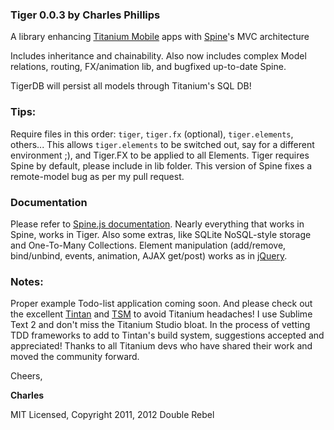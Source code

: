 ### **Tiger** 0.0.3 by Charles Phillips

A library enhancing [Titanium Mobile](https://github.com/appcelerator/titanium_mobile) apps with [Spine](http://maccman.github.com/spine/)'s MVC architecture

Includes inheritance and chainability.  Also now includes complex Model relations, routing, FX/animation lib, and bugfixed up-to-date Spine.

TigerDB will persist all models through Titanium's SQL DB!


### Tips:

Require files in this order: `tiger`, `tiger.fx` (optional), `tiger.elements`, others... This allows `tiger.elements` to be switched out, say for a different environment ;), and Tiger.FX to be applied to all Elements.  Tiger requires Spine by default, please include in lib folder.  This version of Spine fixes a remote-model bug as per my pull request.


### Documentation

Please refer to [Spine.js documentation](http://spinejs.com/docs).  Nearly everything that works in Spine, works in Tiger.  Also some extras, like SQLite NoSQL-style storage and One-To-Many Collections.  Element manipulation (add/remove, bind/unbind, events, animation, AJAX get/post) works as in [jQuery](http://api.jquery.com).


### Notes:

Proper example Todo-list application coming soon.  And please check out the excellent [Tintan](http://github.com/doublerebel/tintan) and [TSM](http://github.com/russfrank/tsm) to avoid Titanium headaches!  I use Sublime Text 2 and don't miss the Titanium Studio bloat.  In the process of vetting TDD frameworks to add to Tintan's build system, suggestions accepted and appreciated!  Thanks to all Titanium devs who have shared their work and moved the community forward.

Cheers,

**Charles**

MIT Licensed, Copyright 2011, 2012 Double Rebel
